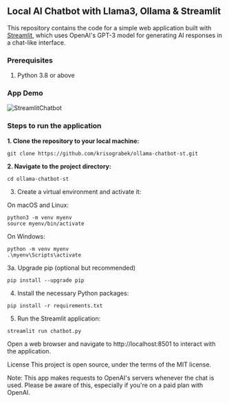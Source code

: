 ## Local AI Chatbot with Llama3, Ollama & Streamlit

This repository contains the code for a simple web application built with [Streamlit](https://streamlit.io/), which uses OpenAI's GPT-3 model for generating AI responses in a chat-like interface.

### Prerequisites
1. Python 3.8 or above

### App Demo
![StreamlitChatbot](https://github.com/krisograbek/streamlit_chatbot_base/assets/48050596/e1c62c71-0b3d-4a3b-9855-e48fc73e402b)


### Steps to run the application
**1. Clone the repository to your local machine:**
```shell
git clone https://github.com/krisograbek/ollama-chatbot-st.git
```

**2. Navigate to the project directory:**
```shell
cd ollama-chatbot-st
```

3. Create a virtual environment and activate it:

On macOS and Linux:
```shell
python3 -m venv myenv
source myenv/bin/activate
```

On Windows:
```shell
python -m venv myenv
.\myenv\Scripts\activate
```

3a. Upgrade pip (optional but recommended)
```shell
pip install --upgrade pip
```

4. Install the necessary Python packages:
```shell
pip install -r requirements.txt
```


5. Run the Streamlit application:
```shell
streamlit run chatbot.py
```

Open a web browser and navigate to http://localhost:8501 to interact with the application.

License
This project is open source, under the terms of the MIT license.

Note: This app makes requests to OpenAI's servers whenever the chat is used. Please be aware of this, especially if you're on a paid plan with OpenAI.
